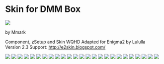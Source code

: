 # Skin for DMM Box
![](https://komarev.com/ghpvc/?username=Belfagor2005)

by Mmark

Component, zSetup and Skin WQHD Adapted for Enigma2 by Lululla
Version 2.3
Support: http://e2skin.blogspot.com/

<img src="https://github.com/Belfagor2005/zskin/blob/main/screen/channel.png?raw=true">

<img src="https://github.com/Belfagor2005/zskin/blob/main/screen/INF-InfoCover.png?raw=true">

<img src="https://github.com/Belfagor2005/zskin/blob/main/screen/info.png?raw=true">

<img src="https://github.com/Belfagor2005/zskin/blob/main/screen/infobar.png?raw=true">

<img src="https://github.com/Belfagor2005/zskin/blob/main/screen/SIB-Cover.png?raw=true">

<img src="https://github.com/Belfagor2005/zskin/blob/main/screen/Event-Def.png?raw=true">

<img src="https://github.com/Belfagor2005/zskin/blob/main/screen/Event-Cover.png?raw=true">

<img src="https://github.com/Belfagor2005/zskin/blob/main/screen/VOL-VolCenter.png?raw=true">

<img src="https://github.com/Belfagor2005/zskin/blob/main/screen/VOL-VolText.png?raw=true">

<img src="https://github.com/Belfagor2005/zskin/blob/main/screen/VOL-VolRight.png?raw=true">

<img src="https://github.com/Belfagor2005/zskin/blob/main/screen/VOL-VolLeft.png?raw=true">

<img src="https://github.com/Belfagor2005/zskin/blob/main/screen/menu.png?raw=true">

<img src="https://github.com/Belfagor2005/zskin/blob/main/screen/Pb-grid.png?raw=true">

<img src="https://github.com/Belfagor2005/zskin/blob/main/screen/Pb-Left.png?raw=true">

<img src="https://github.com/Belfagor2005/zskin/blob/main/screen/pbOrizontal.png?raw=true">

<img src="https://github.com/Belfagor2005/zskin/blob/main/screen/meteo.png?raw=true">

<img src="https://github.com/Belfagor2005/zskin/blob/main/screen/WET-Wetter-box.png?raw=true">

<img src="https://github.com/Belfagor2005/zskin/blob/main/screen/WET-Wetter-mmk.png?raw=true">

<img src="https://github.com/Belfagor2005/zskin/blob/main/screen/mediacenter.png?raw=true">

<img src="https://github.com/Belfagor2005/zskin/blob/main/screen/mediaplayer.png?raw=true">

<img src="https://github.com/Belfagor2005/zskin/blob/main/screen/merlin.png?raw=true">

<img src="https://github.com/Belfagor2005/zskin/blob/main/screen/MED-Merlin-Lcd.png?raw=true">

<img src="https://github.com/Belfagor2005/zskin/blob/main/screen/MED-Merlin-Led.png?raw=true">

<img src="https://github.com/Belfagor2005/zskin/blob/main/screen/MED-Merlin-Vu.png?raw=true">

<img src="https://github.com/Belfagor2005/zskin/blob/main/screen/vumeter.png?raw=true">